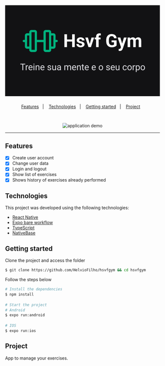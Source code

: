 <h1 align="center">
  <img alt="hsvf gym" title="hsvf gym" src=".github/logo.svg" />
</h1>

<p align="center">
  <a href="#features">Features</a>&nbsp;&nbsp;&nbsp;|&nbsp;&nbsp;&nbsp;
  <a href="#technologies">Technologies</a>&nbsp;&nbsp;&nbsp;|&nbsp;&nbsp;&nbsp;
  <a href="#getting-started">Getting started</a>&nbsp;&nbsp;&nbsp;|&nbsp;&nbsp;&nbsp;
  <a href="#project">Project</a>&nbsp;&nbsp;&nbsp;
</p>

<br>

<p align="center">
  <img height="500" alt="application demo" src=".github/demo.gif">
</p>

---

## Features

- [x] Create user account
- [x] Change user data
- [x] Login and logout
- [x] Show list of exercises
- [x] Shows history of exercises already performed

## Technologies

This project was developed using the following technologies:

- [React Native](https://reactnative.dev/)
- [Expo bare workflow](https://expo.io/)
- [TypeScript](https://www.typescriptlang.org/)
- [NativeBase](https://nativebase.io)

## Getting started

Clone the project and access the folder

```bash
$ git clone https://github.com/HelvioFilho/hsvfgym && cd hsvfgym
```

Follow the steps below
```bash
# Install the dependencies
$ npm install

# Start the project
# Android
$ expo run:android 

# IOS
$ expo run:ios
```

## Project

App to manage your exercises.